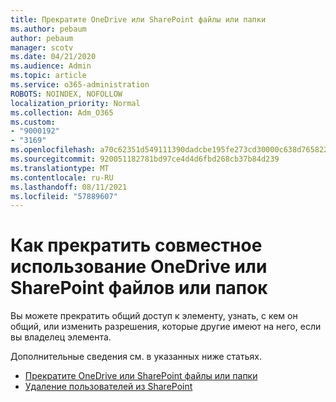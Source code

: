 ```yaml
---
title: Прекратите OneDrive или SharePoint файлы или папки
ms.author: pebaum
author: pebaum
manager: scotv
ms.date: 04/21/2020
ms.audience: Admin
ms.topic: article
ms.service: o365-administration
ROBOTS: NOINDEX, NOFOLLOW
localization_priority: Normal
ms.collection: Adm_O365
ms.custom:
- "9000192"
- "3169"
ms.openlocfilehash: a70c62351d549111390dadcbe195fe273cd30000c638d765822e43d0ccd07dbe
ms.sourcegitcommit: 920051182781bd97ce4d4d6fbd268cb37b84d239
ms.translationtype: MT
ms.contentlocale: ru-RU
ms.lasthandoff: 08/11/2021
ms.locfileid: "57889607"
---
```

# <a name="how-to-stop-sharing-onedrive-or-sharepoint-files-or-folders"></a>Как прекратить совместное использование OneDrive или SharePoint файлов или папок

Вы можете прекратить общий доступ к элементу, узнать, с кем он общий, или изменить разрешения, которые другие имеют на него, если вы владелец элемента.

Дополнительные сведения см. в указанных ниже статьях. 

- [Прекратите OneDrive или SharePoint файлы или папки](https://support.office.com/article/stop-sharing-onedrive-or-sharepoint-files-or-folders-or-change-permissions-0a36470f-d7fe-40a0-bd74-0ac6c1e13323)
- [Удаление пользователей из SharePoint](https://docs.microsoft.com/sharepoint/remove-users)